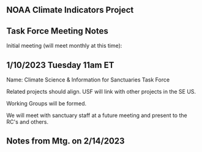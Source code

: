 ## NOAA Climate Indicators Project
## Task Force Meeting Notes

Initial meeting (will meet monthly at this time):

## 1/10/2023 Tuesday 11am ET

Name: Climate Science & Information for Sanctuaries Task Force

Related projects should align. USF will link with other projects in the SE US.

Working Groups will be formed.

We will meet with sanctuary staff at a future meeting and present to the RC's and others.

## Notes from Mtg. on 2/14/2023
